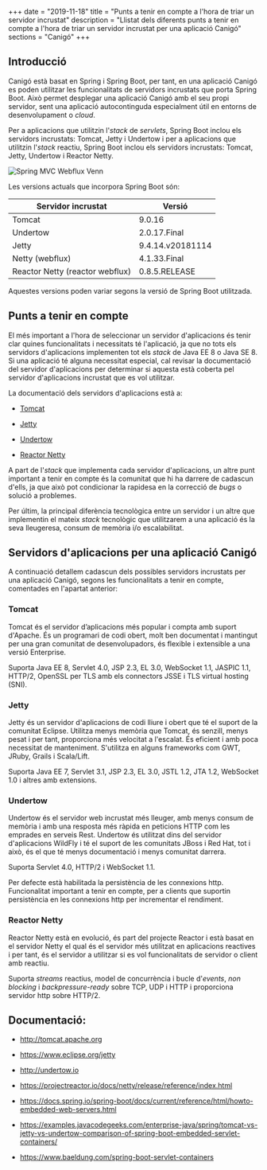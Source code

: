 +++
date        = "2019-11-18"
title       = "Punts a tenir en compte a l'hora de triar un servidor incrustat"
description = "Llistat dels diferents punts a tenir en compte a l'hora de triar un servidor incrustat per una aplicació Canigó"
sections    = "Canigó"
+++


## Introducció

Canigó està basat en Spring i Spring Boot, per tant, en una aplicació Canigó es poden utilitzar les funcionalitats de servidors incrustats que porta Spring Boot. Això permet desplegar una aplicació Canigó amb el seu propi servidor, sent una aplicació autocontinguda especialment útil en entorns de desenvolupament o _cloud_.

Per a aplicacions que utilitzin l'_stack_ de _servlets_, Spring Boot inclou els servidors incrustats: Tomcat, Jetty i Undertow i per a aplicacions que utilitzin l'_stack_ reactiu, Spring Boot inclou els servidors incrustats: Tomcat, Jetty, Undertow i Reactor Netty.

![Spring MVC Webflux Venn](https://docs.spring.io/spring-framework/docs/5.1.5.RELEASE/spring-framework-reference/images/spring-mvc-and-webflux-venn.png)

Les versions actuals que incorpora Spring Boot són:

|     	Servidor incrustat					|      				Versió					     	|
|--------------------------------- 	|--------------------------------- 	|
|  Tomcat					          	  	 	|         9.0.16	             			|
|  Undertow				          	  	 	|         2.0.17.Final         			|
|  Jetty			  		        	  	 	|         9.4.14.v20181114    			|
|  Netty (webflux)									|         4.1.33.Final        			|
|  Reactor Netty (reactor webflux)  |         0.8.5.RELEASE       			|

Aquestes versions poden variar segons la versió de Spring Boot utilitzada.

## Punts a tenir en compte

El més important a l'hora de seleccionar un servidor d'aplicacions és tenir clar quines funcionalitats i necessitats té l'aplicació, ja que no tots els servidors d'aplicacions implementen tot els _stack_ de Java EE 8 o Java SE 8.  Si una aplicació té alguna necessitat especial, cal revisar la documentació del servidor d'aplicacions per determinar si aquesta està coberta pel servidor d'aplicacions incrustat que es vol utilitzar.

La documentació dels servidors d'aplicacions està a:

- [Tomcat](http://tomcat.apache.org/tomcat-9.0-doc/)

- [Jetty](https://www.eclipse.org/jetty/documentation/)

- [Undertow](http://undertow.io/documentation.html)

- [Reactor Netty](https://projectreactor.io/docs/netty/release/reference/index.html)

A part de l'_stack_ que implementa cada servidor d'aplicacions, un altre punt important a tenir en compte és la comunitat que hi ha darrere de cadascun d'ells, ja que això pot condicionar la rapidesa en la correcció de _bugs_ o solució a problemes.

Per últim, la principal diferència tecnològica entre un servidor i un altre que implementin el mateix _stack_ tecnològic que utilitzarem a una aplicació és la seva lleugeresa, consum de memòria i/o escalabilitat.

## Servidors d'aplicacions per una aplicació Canigó 

A continuació detallem cadascun dels possibles servidors incrustats per una aplicació Canigó, segons les funcionalitats a tenir en compte, comentades en l'apartat anterior:

### Tomcat

Tomcat és el servidor d’aplicacions més popular i compta amb suport d'Apache. És un programari de codi obert, molt ben documentat i mantingut per una gran comunitat de desenvolupadors, és flexible i extensible a una versió Enterprise.

Suporta Java EE 8, Servlet 4.0, JSP 2.3, EL 3.0, WebSocket 1.1, JASPIC 1.1, HTTP/2, OpenSSL per TLS amb els connectors JSSE i TLS virtual hosting (SNI).

### Jetty

Jetty és un servidor d'aplicacions de codi lliure i obert que té el suport de la comunitat Eclipse. Utilitza menys memòria que Tomcat, és senzill, menys pesat i per tant, proporciona més velocitat a l'escalat. És eficient i amb poca necessitat de manteniment. S'utilitza en alguns frameworks com GWT, JRuby, Grails i Scala/Lift.

Suporta Java EE 7, Servlet 3.1, JSP 2.3, EL 3.0, JSTL 1.2, JTA 1.2, WebSocket 1.0 i altres amb extensions.

### Undertow

Undertow és el servidor web incrustat més lleuger, amb menys consum de memòria i amb una resposta més ràpida en peticions HTTP com les emprades en serveis Rest. Undertow és utilitzat dins del servidor d'aplicacions WildFly i té el suport de les comunitats JBoss i Red Hat, tot i això, és el que té menys documentació i menys comunitat darrera.

Suporta Servlet 4.0, HTTP/2 i WebSocket 1.1. 

Per defecte està habilitada la persistència de les connexions http. Funcionalitat important a tenir en compte, per a clients que suportin persistència en les connexions http per incrementar el rendiment.

### Reactor Netty

Reactor Netty està en evolució, és part del projecte Reactor i està basat en el servidor Netty el qual és el servidor més utilitzat en aplicacions reactives i per tant, és el servidor a utilitzar si es vol funcionalitats de servidor o client amb reactiu.

Suporta _streams_ reactius, model de concurrència i bucle d'_events_, _non blocking_ i _backpressure-ready_ sobre TCP, UDP i HTTP i proporciona servidor http sobre HTTP/2.

## Documentació:

- http://tomcat.apache.org

- https://www.eclipse.org/jetty

- http://undertow.io

- https://projectreactor.io/docs/netty/release/reference/index.html

- https://docs.spring.io/spring-boot/docs/current/reference/html/howto-embedded-web-servers.html

- https://examples.javacodegeeks.com/enterprise-java/spring/tomcat-vs-jetty-vs-undertow-comparison-of-spring-boot-embedded-servlet-containers/

- https://www.baeldung.com/spring-boot-servlet-containers


